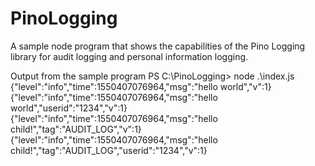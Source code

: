 # PinoLogging
A sample node program that shows the capabilities of the Pino Logging library for audit logging and personal information logging.

Output from the sample program
PS C:\PinoLogging> node .\index.js
{"level":"info","time":1550407076964,"msg":"hello world","v":1}
{"level":"info","time":1550407076964,"msg":"hello world","userid":"1234","v":1}
{"level":"info","time":1550407076964,"msg":"hello child!","tag":"AUDIT_LOG","v":1}
{"level":"info","time":1550407076964,"msg":"hello child!","tag":"AUDIT_LOG","userid":"1234","v":1}
